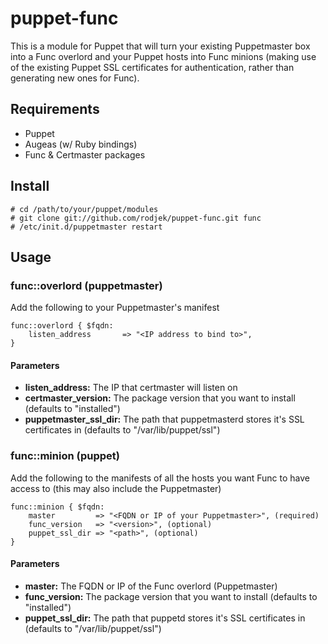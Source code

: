 puppet-func
===========

This is a module for Puppet that will turn your existing Puppetmaster box 
into a Func overlord and your Puppet hosts into Func minions (making use of 
the existing Puppet SSL certificates for authentication, rather than 
generating new ones for Func).

## Requirements #############################################################

 * Puppet
 * Augeas (w/ Ruby bindings)
 * Func & Certmaster packages

## Install ##################################################################

    # cd /path/to/your/puppet/modules
    # git clone git://github.com/rodjek/puppet-func.git func
    # /etc/init.d/puppetmaster restart

## Usage ####################################################################

### func::overlord (puppetmaster) ###########################################

Add the following to your Puppetmaster's manifest

    func::overlord { $fqdn:
        listen_address       => "<IP address to bind to>",
    }

#### Parameters #############################################################

 * __listen_address:__ The IP that certmaster will listen on
 * __certmaster_version:__ The package version that you want to install 
  (defaults to "installed")
 * __puppetmaster_ssl_dir:__ The path that puppetmasterd stores it's SSL
  certificates in (defaults to "/var/lib/puppet/ssl")

### func::minion (puppet) ###################################################

Add the following to the manifests of all the hosts you want Func to have
access to (this may also include the Puppetmaster)

    func::minion { $fqdn:
        master         => "<FQDN or IP of your Puppetmaster>", (required)
        func_version   => "<version>", (optional)
        puppet_ssl_dir => "<path>", (optional)
    }

#### Parameters #############################################################

 * __master:__ The FQDN or IP of the Func overlord (Puppetmaster)
 * __func_version:__ The package version that you want to install (defaults
  to "installed")
 * __puppet_ssl_dir:__ The path that puppetd stores it's SSL certificates in
  (defaults to "/var/lib/puppet/ssl")
